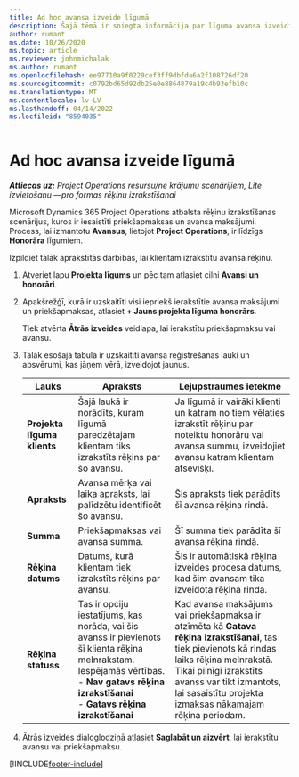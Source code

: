 ```yaml
---
title: Ad hoc avansa izveide līgumā
description: Šajā tēmā ir sniegta informācija par līguma avansa izveidi pēc nepieciešamības.
author: rumant
ms.date: 10/26/2020
ms.topic: article
ms.reviewer: johnmichalak
ms.author: rumant
ms.openlocfilehash: ee97710a9f0229cef3ff9dbfda6a2f108726df20
ms.sourcegitcommit: c0792bd65d92db25e0e8864879a19c4b93efb10c
ms.translationtype: MT
ms.contentlocale: lv-LV
ms.lasthandoff: 04/14/2022
ms.locfileid: "8594035"
---
```

# <a name="creating-an-ad-hoc-advance-on-a-contract"></a>Ad hoc avansa izveide līgumā

_**Attiecas uz:** Project Operations resursu/ne krājumu scenārijiem, Lite izvietošanu —pro formas rēķinu izrakstīšanai_

Microsoft Dynamics 365 Project Operations atbalsta rēķinu izrakstīšanas scenārijus, kuros ir iesaistīti priekšapmaksas un avansa maksājumi. Process, lai izmantotu **Avansus**, lietojot **Project Operations**, ir līdzīgs **Honorāra** līgumiem. 

Izpildiet tālāk aprakstītās darbības, lai klientam izrakstītu avansa rēķinu.

1. Atveriet lapu **Projekta līgums** un pēc tam atlasiet cilni **Avansi un honorāri**.
2. Apakšrežģī, kurā ir uzskaitīti visi iepriekš ierakstītie avansa maksājumi un priekšapmaksas, atlasiet **+ Jauns projekta līguma honorārs**. 

    Tiek atvērta **Ātrās izveides** veidlapa, lai ierakstītu priekšapmaksu vai avansu.
    
3. Tālāk esošajā tabulā ir uzskaitīti avansa reģistrēšanas lauki un apsvērumi, kas jāņem vērā, izveidojot jaunus.

    | Lauks | Apraksts | Lejupstraumes ietekme |
    | --- | --- | --- |
    | **Projekta līguma klients** | Šajā laukā ir norādīts, kuram līgumā paredzētajam klientam tiks izrakstīts rēķins par šo avansu. | Ja līgumā ir vairāki klienti un katram no tiem vēlaties izrakstīt rēķinu par noteiktu honorāru vai avansa summu, izveidojiet avansu katram klientam atsevišķi. |
    | **Apraksts** | Avansa mērķa vai laika apraksts, lai palīdzētu identificēt šo avansu. | Šis apraksts tiek parādīts šī avansa rēķina rindā. |
    | **Summa** | Priekšapmaksas vai avansa summa. | Šī summa tiek parādīta šī avansa rēķina rindā. |
    | **Rēķina datums** | Datums, kurā klientam tiek izrakstīts rēķins par avansu. | Šis ir automātiskā rēķina izveides procesa datums, kad šim avansam tika izveidota rēķina rinda. |
    | **Rēķina statuss** | Tas ir opciju iestatījums, kas norāda, vai šis avanss ir pievienots šī klienta rēķina melnrakstam. Iespējamās vērtības.</br>- **Nav gatavs rēķina izrakstīšanai**</br>- **Gatavs rēķina izrakstīšanai** | Kad avansa maksājums vai priekšapmaksa ir atzīmēta kā **Gatava rēķina izrakstīšanai**, tas tiek pievienots kā rindas laiks rēķina melnrakstā. Tikai pilnīgi izrakstīts avanss var tikt izmantots, lai sasaistītu projekta izmaksas nākamajam rēķina periodam. |

4. Ātrās izveides dialoglodziņā atlasiet **Saglabāt un aizvērt**, lai ierakstītu avansu vai priekšapmaksu.


[!INCLUDE[footer-include](../../includes/footer-banner.md)]